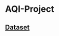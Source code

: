 # AQI-Project
<h2><a href="https://www.kaggle.com/datasets/atharvamartiwar/celebal-tech-aqi-prediction">Dataset</a>
